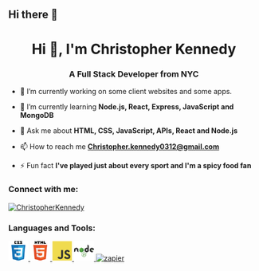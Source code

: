 ## Hi there 👋

<h1 align="center">Hi 👋, I'm Christopher Kennedy</h1>
<h3 align="center">A Full Stack Developer from NYC </h3>

- 🔭 I’m currently working on some client websites and some apps.

- 🌱 I’m currently learning **Node.js, React, Express, JavaScript and MongoDB**

- 💬 Ask me about **HTML, CSS, JavaScript, APIs, React and Node.js**

- 📫 How to reach me **Christopher.kennedy0312@gmail.com**

- ⚡ Fun fact **I've played just about every sport and I'm a spicy food fan**

<h3 align="left">Connect with me:</h3>
<p align="left">
<a href="https://linkedin.com/in/christopher-kennedy-70303b158" target="blank"><img align="center" src="https://raw.githubusercontent.com/rahuldkjain/github-profile-readme-generator/master/src/images/icons/Social/linked-in-alt.svg" alt=ChristopherKennedy height="30" width="40" /></a>
</p>

<h3 align="left">Languages and Tools:</h3>
<p align="left"> <a href="https://www.w3schools.com/css/" target="_blank" rel="noreferrer"> <img src="https://raw.githubusercontent.com/devicons/devicon/master/icons/css3/css3-original-wordmark.svg" alt="css3" width="40" height="40"/> </a> <a href="https://www.w3.org/html/" target="_blank" rel="noreferrer"> <img src="https://raw.githubusercontent.com/devicons/devicon/master/icons/html5/html5-original-wordmark.svg" alt="html5" width="40" height="40"/> </a> <a href="https://developer.mozilla.org/en-US/docs/Web/JavaScript" target="_blank" rel="noreferrer"> <img src="https://raw.githubusercontent.com/devicons/devicon/master/icons/javascript/javascript-original.svg" alt="javascript" width="40" height="40"/> </a> <a href="https://nodejs.org" target="_blank" rel="noreferrer"> <img src="https://raw.githubusercontent.com/devicons/devicon/master/icons/nodejs/nodejs-original-wordmark.svg" alt="nodejs" width="40" height="40"/> </a> <a href="https://zapier.com" target="_blank" rel="noreferrer"> <img src="https://www.vectorlogo.zone/logos/zapier/zapier-icon.svg" alt="zapier" width="40" height="40"/> </a> </p>
